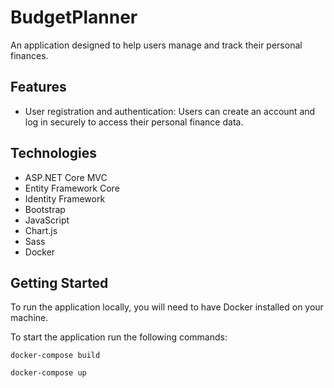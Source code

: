 # BudgetPlanner
An application designed to help users manage and track their personal finances.
## Features
- User registration and authentication: Users can create an account and log in securely to access their personal finance data.


## Technologies
- ASP.NET Core MVC
- Entity Framework Core
- Identity Framework
- Bootstrap
- JavaScript
- Chart.js
- Sass
- Docker

## Getting Started
To run the application locally, you will need to have Docker installed on your machine. 

To start the application run the following commands:

```
docker-compose build
```

```
docker-compose up
```
